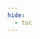 ```yaml
---
hide:
  - toc
---
```

<style>
/*
 * Remove redundant title that exists in Redocly to gain space
 */
.md-content__inner.md-typeset > h1,
.md-content__inner.md-typeset::before {
  display: none;
}


/*
 * Remove margins around the center body to gain space
 */
.md-content__inner.md-typeset > p,
.md-content__inner.md-typeset {
  margin: 0; 
  padding: 0;
}

/*
 * Remove upper margin (space) and width limitation (centering) on the main body
 */
.md-main__inner.md-grid {
  margin-top:0;
  max-width: none;
}

/*
 * Minimize the navigation sidebar to gain space but maintain navigation
 */
.md-sidebar.md-sidebar--primary {
  top: 0;
  width: 8rem;
}
</style>
<redoc spec-url="../management-open-api.yaml"></redoc>
<script src="https://cdn.redoc.ly/redoc/latest/bundles/redoc.standalone.js"> </script>
